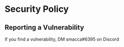 # Security Policy

## Reporting a Vulnerability

If you find a vulnerability, DM smacca#6395 on Discord